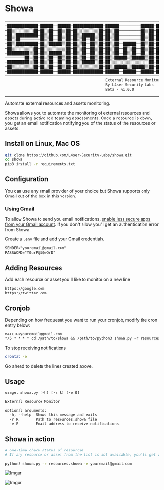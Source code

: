 # Showa

```txt
────────────────────────────────────────────────────────────────────────────────────
─██████████████─██████──██████─██████████████─██████──────────██████─██████████████─
─██░░░░░░░░░░██─██░░██──██░░██─██░░░░░░░░░░██─██░░██──────────██░░██─██░░░░░░░░░░██─
─██░░██████████─██░░██──██░░██─██░░██████░░██─██░░██──────────██░░██─██░░██████░░██─
─██░░██─────────██░░██──██░░██─██░░██──██░░██─██░░██──────────██░░██─██░░██──██░░██─
─██░░██████████─██░░██████░░██─██░░██──██░░██─██░░██──██████──██░░██─██░░██████░░██─
─██░░░░░░░░░░██─██░░░░░░░░░░██─██░░██──██░░██─██░░██──██░░██──██░░██─██░░░░░░░░░░██─
─██████████░░██─██░░██████░░██─██░░██──██░░██─██░░██──██░░██──██░░██─██░░██████░░██─
─────────██░░██─██░░██──██░░██─██░░██──██░░██─██░░██████░░██████░░██─██░░██──██░░██─
─██████████░░██─██░░██──██░░██─██░░██████░░██─██░░░░░░░░░░░░░░░░░░██─██░░██──██░░██─
─██░░░░░░░░░░██─██░░██──██░░██─██░░░░░░░░░░██─██░░██████░░██████░░██─██░░██──██░░██─
─██████████████─██████──██████─██████████████─██████──██████──██████─██████──██████─
────────────────────────────────────────────────────────────────────────────────────
                                              External Resource Monitor
                                              By L4ser Security Labs
                                              Beta - v1.0.0
```

- - -
Automate external resources and assets monitoring.

Showa allows you to automate the monitoring of external resources and assets during active red teaming assessments.
Once a resource is down, you get an email notification notifying you of the status of the resources or assets.


## Install on Linux, Mac OS

```bash
git clone https://github.com/L4ser-Security-Labs/showa.git
cd showa
pip3 install -r requirements.txt
```

## Configuration

You can use any email provider of your choice but Showa supports only Gmail out of the box in this version.

### Using Gmail

To allow Showa to send you email notifications, [enable less secure apps from your Gmail account](https://myaccount.google.com/lesssecureapps?pli=1).
If you don't allow you'll get an authentication error from Showa.

Create a `.env` file and add your Gmail credentials.

```txt
SENDER="youremail@gmail.com"
PASSWORD="Y0urP@S$wOrD"
```

## Adding Resources

Add each resource or asset you'll like to monitor on a new line

```txt
https://google.com
https://twitter.com
```

## Cronjob

Depending on how frequesnt you want to run your cronjob, modify the cron entry below:

```txt
MAILTO=youremail@gmail.com
*/5 * * * * cd /path/to/showa && /path/to/python3 showa.py -r resources.showa -e youremail@gmail.com >> cron.log
```

To stop receiving notifications

```sh
crontab -e
```

Go ahead to delete the lines created above.

## Usage

```txt
usage: showa.py [-h] [-r R] [-e E]

External Resource Monitor

optional arguments:
  -h, --help  Shows this message and exits
  -r R        Path to resources.showa file
  -e E        Email address to receive notifications
```

## Showa in action

```bash
# one-time check status of resources
# If any resource or asset from the list is not available, you'll get an email notification

python3 showa.py -r resources.showa -e youremail@gmail.com
```

![Imgur](https://i.imgur.com/V8H3pOJ.png)

![Imgur](https://i.imgur.com/qVJ37QN.jpg)

